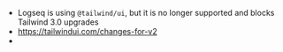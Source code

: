 - Logseq is using `@tailwind/ui`, but it is no longer supported and blocks Tailwind 3.0 upgrades
- https://tailwindui.com/changes-for-v2
-
